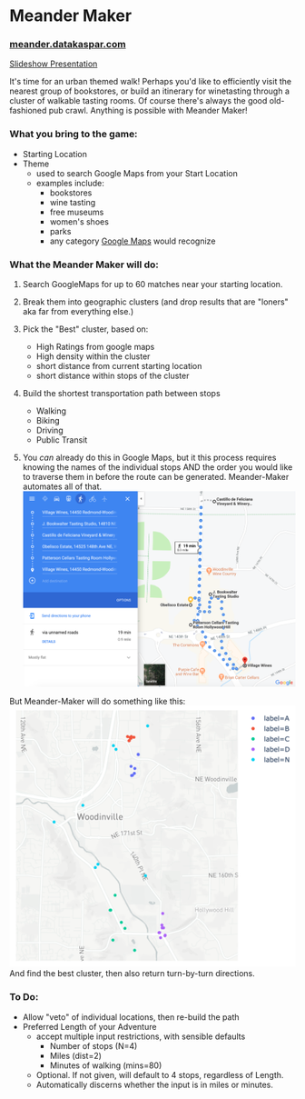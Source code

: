# Meander Maker

### [meander.datakaspar.com](https://meander.datakaspar.com)

[Slideshow Presentation](https://docs.google.com/presentation/d/1FJpiMcubybSbuHfuLMKDdqAZSo0YrzePHE2okCvVc_4/edit?usp=sharing)

It's time for an urban themed walk! Perhaps you'd like to efficiently visit the nearest group of bookstores, or build an itinerary for winetasting through a cluster of walkable tasting rooms. Of course there's always the good old-fashioned pub crawl. Anything is possible with Meander Maker!

### What you bring to the game:
 * Starting Location
 * Theme 
   * used to search Google Maps from your Start Location
   * examples include:
     * bookstores
     * wine tasting
     * free museums
     * women's shoes
     * parks
     * any category [Google Maps](https://maps.google.com) would recognize

     
### What the **Meander Maker** will do:
1. Search GoogleMaps for up to 60 matches near your starting location.
2. Break them into geographic clusters (and drop results that are "loners" aka far from everything else.)
3. Pick the "Best" cluster, based on:

   * High Ratings from google maps
   * High density within the cluster
   * short distance from current starting location
   * short distance within stops of the cluster  
    
    
4. Build the shortest transportation path between stops

   * Walking
   * Biking
   * Driving
   * Public Transit
   
   
5. You *can* already do this in Google Maps, but it this process requires knowing the names of the individual stops AND the order you would like to traverse them in before the route can be generated. Meander-Maker automates all of that.
![example.png](https://github.com/UpwardTrajectory/meander-maker/blob/master/readme_example.png?raw=true)

But Meander-Maker will do something like this:
![clusters of wine rooms](https://github.com/UpwardTrajectory/meander-maker/blob/master/readme_clusters.png?raw=true)  
And find the best cluster, then also return turn-by-turn directions.
 
### To Do:
 * Allow "veto" of individual locations, then re-build the path
 * Preferred Length of your Adventure
   * accept multiple input restrictions, with sensible defaults
     * Number of stops (N=4)
     * Miles (dist=2)
     * Minutes of walking (mins=80)
   * Optional. If not given, will default to 4 stops, regardless of Length.
   * Automatically discerns whether the input is in miles or minutes.
